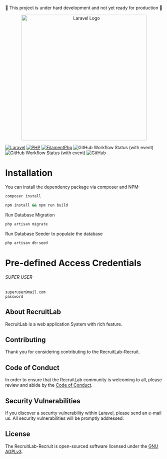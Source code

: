 :construction: This project is under hard development and not yet ready for production :construction:
<p align="center"><img src="https://github.com/RecruitLab/.github/assets/18107626/7ecd02ac-d48e-4710-8f15-c419b9802ba9" width="400" alt="Laravel Logo"></p>

[![Laravel](https://img.shields.io/badge/Laravel-v10-FF2D20?style=for-the-badge&logo=laravel&logoColor=white)](https://img.shields.io/badge/Laravel-v10-FF2D20?style=for-the-badge&logo=laravel&logoColor=white)
[![PHP](https://img.shields.io/badge/PHP-v8.1-777BB4?style=for-the-badge&logo=php&logoColor=white)](https://img.shields.io/badge/PHP-v8.1-777BB4?style=for-the-badge&logo=php&logoColor=white)
[![FilamentPhp ](https://img.shields.io/badge/Filamentphp-v3.x-yellow?style=for-the-badge&logo=filamentphp)](https://img.shields.io/badge/PHP-8.0-777BB4?style=for-the-badge&logo=php)
![GitHub Workflow Status (with event)](https://img.shields.io/github/actions/workflow/status/RecruitLab/Recruit/run-tests.yml?style=for-the-badge&logo=GitHub&label=Test%20Case)
![GitHub Workflow Status (with event)](https://img.shields.io/github/actions/workflow/status/RecruitLab/Recruit/fix-php-code-style-issues.yml?style=for-the-badge&logo=GitHub&label=Code%20Style)
![GitHub](https://img.shields.io/github/license/RecruitLab/Recruit?style=for-the-badge&label=License)


# Installation

You can install the dependency package via composer and NPM:

```bash
composer install
```
```bash
npm install && npm run build
```

Run Database Migration
```bash
php artisan migrate
```

Run Database Seeder to populate the database
```bash
php artisan db:seed
```


# Pre-defined Access Credentials

###### SUPER USER
```
superuser@mail.com
password
```

## About RecruitLab

RecruitLab is a web application System with rich feature.

## Contributing

Thank you for considering contributing to the RecruitLab-Recruit.

## Code of Conduct

In order to ensure that the RecruitLab community is welcoming to all, please review and abide by the [Code of Conduct](#).

## Security Vulnerabilities

If you discover a security vulnerability within Laravel, please send an e-mail us. All security vulnerabilities will be promptly addressed.

## License

The RecruitLab-Recruit  is open-sourced software licensed under the [GNU AGPLv3](https://choosealicense.com/licenses/agpl-3.0/).
